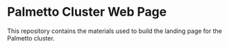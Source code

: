 # Palmetto Cluster Web Page

This repository contains the materials used to build the
landing page for the Palmetto cluster.
